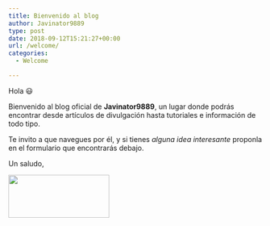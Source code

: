 ```yaml
---
title: Bienvenido al blog
author: Javinator9889
type: post
date: 2018-09-12T15:21:27+00:00
url: /welcome/
categories:
  - Welcome

---
```

Hola 😃

Bienvenido al blog oficial de **Javinator9889**, un lugar donde podrás encontrar desde artículos de divulgación hasta tutoriales e información de todo tipo.

Te invito a que navegues por él, y si tienes _alguna idea interesante_ proponla en el formulario que encontrarás debajo.

Un saludo,

<img loading="lazy" class="alignnone size-full wp-image-70" src="https://javinator9889.sytes.net/blog/wp-content/uploads/2018/09/sign.png" alt="" width="200" height="85" /> 

<!--more-->

<div id='contact-form-69'>
</div>